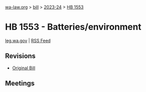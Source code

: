 [wa-law.org](/) > [bill](/bill/) > [2023-24](/bill/2023-24/) > [HB 1553](/bill/2023-24/hb/1553/)

# HB 1553 - Batteries/environment
[leg.wa.gov](https://app.leg.wa.gov/billsummary?BillNumber=1553&Year=2023&Initiative=false) | [RSS Feed](./rss.xml)

## Revisions
* [Original Bill](1/)

## Meetings
